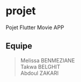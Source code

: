 # projet

Pojet Flutter Movie APP

## Equipe

> Melissa BENMEZIANE <br/>
> Takwa BELGHIT <br/>
> Abdoul ZAKARI <br/>

